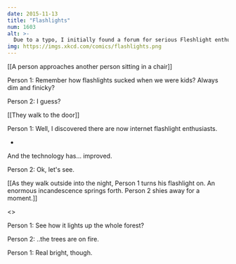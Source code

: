 ```yaml
---
date: 2015-11-13
title: "Flashlights"
num: 1603
alt: >-
  Due to a typo, I initially found a forum for serious Fleshlight enthusiasts, and it turns out their highest-end models are ALSO capable of setting trees on fire. They're impossible to use without severe burns, but some of them swear it's worth it.
img: https://imgs.xkcd.com/comics/flashlights.png
---
```

[[A person approaches another person sitting in a chair]]

Person 1: Remember how flashlights sucked when we were kids? Always dim and finicky?

Person 2: I guess?

[[They walk to the door]]

Person 1: Well, I discovered there are now internet flashlight enthusiasts.

-

And the technology has... improved.

Person 2: Ok, let's see.

[[As they walk outside into the night, Person 1 turns his flashlight on.  An enormous incandescence springs forth.  Person 2 shies away for a moment.]]

<<FWOOSH>>

Person 1: See how it lights up the whole forest?

Person 2: ..the trees are on fire.

Person 1: Real bright, though.

